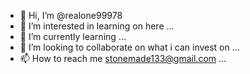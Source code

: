 - 👋 Hi, I’m @realone99978
- 👀 I’m interested in learning on here ...
- 🌱 I’m currently learning ...
- 💞️ I’m looking to collaborate on what i can invest on ...
- 📫 How to reach me stonemade133@gmail.com ...

<!---
realone99978/realone99978 is a ✨ special ✨ repository because its `README.md` (this file) appears on your GitHub profile.
You can click the Preview link to take a look at your changes.
--->
